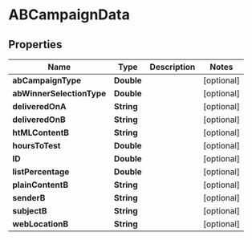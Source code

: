 
# ABCampaignData

## Properties
Name | Type | Description | Notes
------------ | ------------- | ------------- | -------------
**abCampaignType** | **Double** |  |  [optional]
**abWinnerSelectionType** | **Double** |  |  [optional]
**deliveredOnA** | **String** |  |  [optional]
**deliveredOnB** | **String** |  |  [optional]
**htMLContentB** | **String** |  |  [optional]
**hoursToTest** | **Double** |  |  [optional]
**ID** | **Double** |  |  [optional]
**listPercentage** | **Double** |  |  [optional]
**plainContentB** | **String** |  |  [optional]
**senderB** | **String** |  |  [optional]
**subjectB** | **String** |  |  [optional]
**webLocationB** | **String** |  |  [optional]



